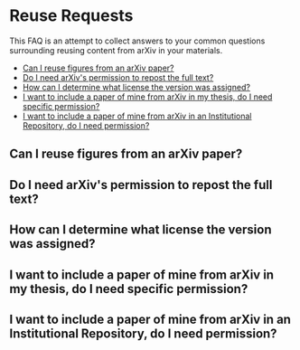 Reuse Requests
==============

This FAQ is an attempt to collect answers to your common questions surrounding reusing content from arXiv in your materials. 

- [Can I reuse figures from an arXiv paper?](#figures) 
- [Do I need arXiv's permission to repost the full text?](#full_text)
- [How can I determine what license the version was assigned?](#what_license)
- [I want to include a paper of mine from arXiv in my thesis, do I need specific permission?](#thesis)
- [I want to include a paper of mine from arXiv in an Institutional Repository, do I need permission?](#ir)

<span name="figures"></span>
## Can I reuse figures from an arXiv paper?

<span name="full_text"></span>
## Do I need arXiv's permission to repost the full text?

<span name="what_license"></span>
## How can I determine what license the version was assigned?

<span name="thesis"></span>
## I want to include a paper of mine from arXiv in my thesis, do I need specific permission?

<span name="ir"></span>
## I want to include a paper of mine from arXiv in an Institutional Repository, do I need permission?

